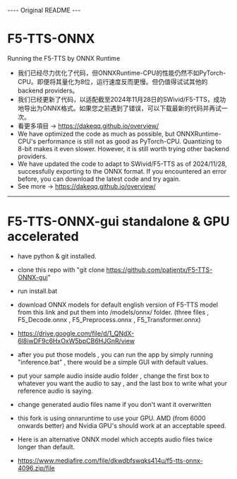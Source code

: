 ---- Original README ---
# F5-TTS-ONNX
Running the F5-TTS  by ONNX Runtime
- 我们已经尽力优化了代码，但ONNXRuntime-CPU的性能仍然不如PyTorch-CPU。即便将其量化为8位，运行速度反而更慢。但仍值得试试其他的backend providers。
- 我们已经更新了代码，以适配截至2024年11月28日的SWivid/F5-TTS，成功地导出为ONNX格式。如果您之前遇到了错误，可以下载最新的代码并再试一次。
- 看更多項目 -> https://dakeqq.github.io/overview/
- We have optimized the code as much as possible, but ONNXRuntime-CPU's performance is still not as good as PyTorch-CPU. Quantizing to 8-bit makes it even slower. However, it is still worth trying other backend providers.
- We have updated the code to adapt to SWivid/F5-TTS as of 2024/11/28, successfully exporting to the ONNX format. If you encountered an error before, you can download the latest code and try again.
- See more -> https://dakeqq.github.io/overview/
-------------------------------------------------------------------
# F5-TTS-ONNX-gui standalone & GPU accelerated 
- have python & git installed.
- clone this repo with "git clone https://github.com/patientx/F5-TTS-ONNX-gui"
- run install.bat
- download ONNX models for default english version of F5-TTS model from this link and put them into /models/onnx/ folder. (three files , F5_Decode.onnx , F5_Preprocess.onnx , F5_Transformer.onnx)
- https://drive.google.com/file/d/1_QNdX-6l8iwDF9c6HxOxW5bpCB6HJGnR/view
- after you put those models , you can run the app by simply running "inference.bat" , there would be a simple GUI with default values.
- put your sample audio inside audio folder , change the first box to whatever you want the audio to say , and the last box to write what your reference audio is saying.
- change generated audio files name if you don't want it overwritten 
- this fork is using onnxruntime to use your GPU. AMD (from 6000 onwards better) and Nvidia GPU's should work at an acceptable speed. 

- Here is an alternative ONNX model which accepts audio files twice longer than default.
- https://www.mediafire.com/file/dkwdbfswqks414u/f5-tts-onnx-4096.zip/file
  
